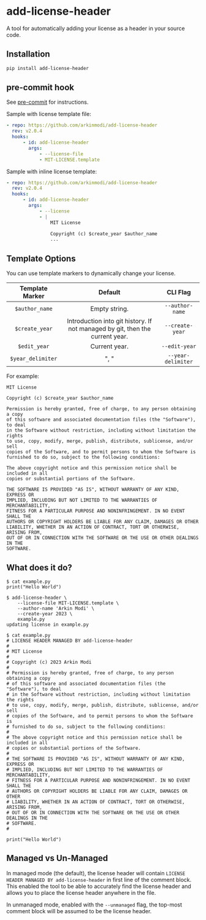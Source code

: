 # add-license-header

A tool for automatically adding your license as a header in your source code.

## Installation

```bash
pip install add-license-header
```

## pre-commit hook

See [pre-commit](https://github.com/pre-commit/pre-commit) for instructions.

Sample with license template file:

```yaml
- repo: https://github.com/arkinmodi/add-license-header
  rev: v2.0.4
  hooks:
      - id: add-license-header
        args:
            - --license-file
            - MIT-LICENSE.template
```

Sample with inline license template:

```yaml
- repo: https://github.com/arkinmodi/add-license-header
  rev: v2.0.4
  hooks:
      - id: add-license-header
        args:
            - --license
            - |
                MIT License

                Copyright (c) $create_year $author_name
                ...
```

## Template Options

You can use template markers to dynamically change your license.

|  Template Marker  |                                   Default                                    |      CLI Flag      |
| :---------------: | :--------------------------------------------------------------------------: | :----------------: |
|  `$author_name`   |                                Empty string.                                 |  `--author-name`   |
|  `$create_year`   | Introduction into git history. If not managed by git, then the current year. |  `--create-year`   |
|   `$edit_year`    |                                Current year.                                 |   `--edit-year`    |
| `$year_delimiter` |                                     ", "                                     | `--year-delimiter` |

For example:

```text
MIT License

Copyright (c) $create_year $author_name

Permission is hereby granted, free of charge, to any person obtaining a copy
of this software and associated documentation files (the "Software"), to deal
in the Software without restriction, including without limitation the rights
to use, copy, modify, merge, publish, distribute, sublicense, and/or sell
copies of the Software, and to permit persons to whom the Software is
furnished to do so, subject to the following conditions:

The above copyright notice and this permission notice shall be included in all
copies or substantial portions of the Software.

THE SOFTWARE IS PROVIDED "AS IS", WITHOUT WARRANTY OF ANY KIND, EXPRESS OR
IMPLIED, INCLUDING BUT NOT LIMITED TO THE WARRANTIES OF MERCHANTABILITY,
FITNESS FOR A PARTICULAR PURPOSE AND NONINFRINGEMENT. IN NO EVENT SHALL THE
AUTHORS OR COPYRIGHT HOLDERS BE LIABLE FOR ANY CLAIM, DAMAGES OR OTHER
LIABILITY, WHETHER IN AN ACTION OF CONTRACT, TORT OR OTHERWISE, ARISING FROM,
OUT OF OR IN CONNECTION WITH THE SOFTWARE OR THE USE OR OTHER DEALINGS IN THE
SOFTWARE.
```

## What does it do?

```shell
$ cat example.py
print("Hello World")

$ add-license-header \
    --license-file MIT-LICENSE.template \
    --author-name 'Arkin Modi' \
    --create-year 2023 \
    example.py
updating license in example.py

$ cat example.py
# LICENSE HEADER MANAGED BY add-license-header
#
# MIT License
#
# Copyright (c) 2023 Arkin Modi
#
# Permission is hereby granted, free of charge, to any person obtaining a copy
# of this software and associated documentation files (the "Software"), to deal
# in the Software without restriction, including without limitation the rights
# to use, copy, modify, merge, publish, distribute, sublicense, and/or sell
# copies of the Software, and to permit persons to whom the Software is
# furnished to do so, subject to the following conditions:
#
# The above copyright notice and this permission notice shall be included in all
# copies or substantial portions of the Software.
#
# THE SOFTWARE IS PROVIDED "AS IS", WITHOUT WARRANTY OF ANY KIND, EXPRESS OR
# IMPLIED, INCLUDING BUT NOT LIMITED TO THE WARRANTIES OF MERCHANTABILITY,
# FITNESS FOR A PARTICULAR PURPOSE AND NONINFRINGEMENT. IN NO EVENT SHALL THE
# AUTHORS OR COPYRIGHT HOLDERS BE LIABLE FOR ANY CLAIM, DAMAGES OR OTHER
# LIABILITY, WHETHER IN AN ACTION OF CONTRACT, TORT OR OTHERWISE, ARISING FROM,
# OUT OF OR IN CONNECTION WITH THE SOFTWARE OR THE USE OR OTHER DEALINGS IN THE
# SOFTWARE.
#

print("Hello World")
```

## Managed vs Un-Managed

In managed mode (the default), the license header will contain
`LICENSE HEADER MANAGED BY add-license-header` in first line of the comment
block. This enabled the tool to be able to accurately find the license header
and allows you to place the license header anywhere in the file.

In unmanaged mode, enabled with the `--unmanaged` flag, the top-most comment
block will be assumed to be the license header.
